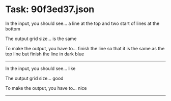 # Task: 90f3ed37.json

In the input, you should see... a line at the top and two  start of lines at the bottom

The output grid size... is the same

To make the output, you have to... finish the line so that it is the same as the top line but finish the line in dark blue

---

In the input, you should see... like

The output grid size... good

To make the output, you have to... nice

---

